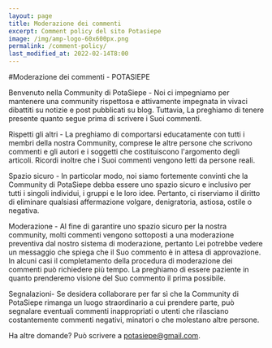 ```yaml
---
layout: page
title: Moderazione dei commenti
excerpt: Comment policy del sito Potasiepe
image: /img/amp-logo-60x600px.png
permalink: /comment-policy/
last_modified_at: 2022-02-14T8:00
---
```

#Moderazione dei commenti - POTASIEPE

Benvenuto nella Community di PotaSiepe - Noi ci impegniamo per mantenere una community rispettosa e attivamente impegnata in vivaci dibattiti su notizie e post pubblicati su blog. Tuttavia, La preghiamo di tenere presente quanto segue prima di scrivere i Suoi commenti.

Rispetti gli altri - La preghiamo di comportarsi educatamente con tutti i membri della nostra Community, comprese le altre persone che scrivono commenti e gli autori e i soggetti che costituiscono l'argomento degli articoli. Ricordi inoltre che i Suoi commenti vengono letti da persone reali.

Spazio sicuro - In particolar modo, noi siamo fortemente convinti che la Community di PotaSiepe debba essere uno spazio sicuro e inclusivo per tutti i singoli individui, i gruppi e le loro idee. Pertanto, ci riserviamo il diritto di eliminare qualsiasi affermazione volgare, denigratoria, astiosa, ostile o negativa.

Moderazione - Al fine di garantire uno spazio sicuro per la nostra community, molti commenti vengono sottoposti a una moderazione preventiva dal nostro sistema di moderazione, pertanto Lei potrebbe vedere un messaggio che spiega che il Suo commento è in attesa di approvazione. In alcuni casi il completamento della procedura di moderazione dei commenti può richiedere più tempo. La preghiamo di essere paziente in quanto prenderemo visione del Suo commento il prima possibile.

Segnalazioni- Se desidera collaborare per far sì che la Community di PotaSiepe rimanga un luogo straordinario a cui prendere parte, può segnalare eventuali commenti inappropriati o utenti che rilasciano costantemente commenti negativi, minatori o che molestano altre persone.

Ha altre domande? Può scrivere a potasiepe@gmail.com.

